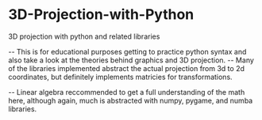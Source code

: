 # 3D-Projection-with-Python
3D projection with python and related libraries

-- This is for educational purposes getting to practice python syntax and also take a look at the theories behind graphics and 3D projection. 
-- Many of the libraries implemented abstract the actual projection from 3d to 2d coordinates, but definitely implements matricies for transformations.

-- Linear algebra reccommended to get a full understanding of the math here, although again, much is abstracted with numpy, pygame, and numba libraries.

